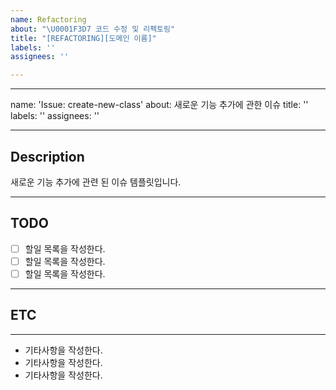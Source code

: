```yaml
---
name: Refactoring
about: "\U0001F3D7️ 코드 수정 및 리펙토링"
title: "[REFACTORING][도메인 이름]"
labels: ''
assignees: ''

---
```


---
name: 'Issue: create-new-class'
about: 새로운 기능 추가에 관한 이슈
title: ''
labels: ''
assignees: ''

---

## Description
새로운 기능 추가에 관련 된 이슈 템플릿입니다.


---

## TODO
- [ ]  할일 목록을 작성한다.
- [ ]  할일 목록을 작성한다.
- [ ]  할일 목록을 작성한다.

---

## ETC

---
* 기타사항을 작성한다.
* 기타사항을 작성한다.
* 기타사항을 작성한다.
